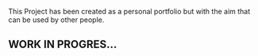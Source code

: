 
This Project has been created as a personal portfolio but with the aim that can be used by other people.

## WORK IN PROGRES...

